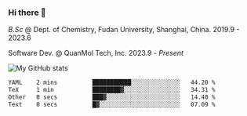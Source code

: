 ### Hi there 👋

<!--
**zephyr-zdz/zephyr-zdz** is a ✨ _special_ ✨ repository because its `README.md` (this file) appears on your GitHub profile.

Here are some ideas to get you started:

- 🔭 I’m currently working on ...
- 🌱 I’m currently learning ...
- 👯 I’m looking to collaborate on ...
- 🤔 I’m looking for help with ...
- 💬 Ask me about ...
- 📫 How to reach me: ...
- 😄 Pronouns: ...
- ⚡ Fun fact: ...
-->

_B.Sc_ @ Dept. of Chemistry, Fudan University, Shanghai, China. 2019.9 - 2023.6

Software Dev. @ QuanMol Tech, Inc. 2023.9 - _Present_

![My GitHub stats](https://github-readme-stats.vercel.app/api?username=zephyr-zdz)

<!--START_SECTION:waka-->

```txt
YAML    2 mins          ███████████░░░░░░░░░░░░░░   44.20 %
TeX     1 min           ████████▓░░░░░░░░░░░░░░░░   34.31 %
Other   0 secs          ███▓░░░░░░░░░░░░░░░░░░░░░   14.40 %
Text    0 secs          █▓░░░░░░░░░░░░░░░░░░░░░░░   07.09 %
```

<!--END_SECTION:waka-->

